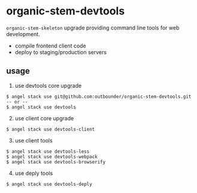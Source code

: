 # organic-stem-devtools

`organic-stem-skeleton` upgrade providing command line tools for web development.

* compile frontend client code
* deploy to staging/production servers

## usage

1. use devtools core upgrade

  ```
  $ angel stack use git@github.com:outbounder/organic-stem-devtools.git
  -- or --
  $ angel stack use devtools
  ```

2. use client core upgrade

  ```
  $ angel stack use devtools-client
  ```

3. use client tools

  ```
  $ angel stack use devtools-less
  $ angel stack use devtools-webpack
  $ angel stack use devtools-browserify
  ```

4. use deply tools

  ```
  $ angel stack use devtools-deply
  ```
